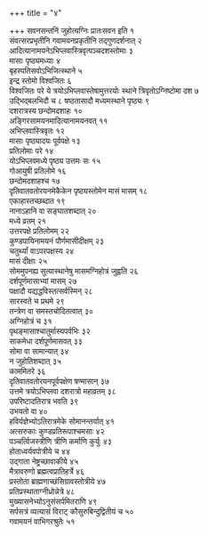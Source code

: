 +++
title = "४"

+++
सवनसन्तनिं जुहोत्यग्निः प्रातःसवन इति १  
संवत्सरप्रभृतीनि गवामयनप्रकृतीनि तद्गुणदर्शनात् २  
आदित्यानामयनेऽभिप्लवास्त्रिवृत्पञ्चदशस्तोमाः ३  
मासाः पृष्ठ्यमध्याः ४  
बृहस्पतिसवोऽभिजित्स्थाने ५  
इन्द्र स्तोमो विश्वजितः ६  
विश्वजितः परे ये त्रयोऽभिप्लवास्तेषामुत्तरयोः स्थाने त्रिवृतोऽग्निष्टोमा दश ७  
उद्भिद्बलभिदौ च ८ षष्ठतासादौ मध्यमस्थाने पृष्ठ्यः ९  
दशरात्रस्य छन्दोमदशाहः १०  
अङ्गिरसामयनमादित्यानामयनवत् ११  
अभिप्लवास्त्रिवृतः १२  
मासाः पृष्ठ्यादयः पूर्वपक्षे १३  
प्रतिलोमाः परे १४  
योऽभिप्लवमध्ये पृष्ठ्य उत्तमः सः १५  
गोआयुषी प्रतिलोमे १६  
छन्दोमदशाहश्च १७  
दृतिवातवतोरयनमेकैकेन पृष्ठ्यस्तोमेन मासं मासम् १८  
एकाहास्तच्छब्दात १९  
नानाऽहानि वा सङ्घातशब्दात् २०  
मध्ये व्रतम् २१  
उत्तरपक्षे प्रतिलोमम् २२  
कुण्डपायिनामयनं पौर्णमासीदीक्षम् २३  
चतुर्थ्यां वाऽपरपक्षस्य २४  
मासं दीक्षाः २५  
सोममुपनह्य सुत्यास्थानेषु मासमग्निहोत्रं जुह्वति २६  
दर्शपूर्णमासाभ्यां मासम् २७  
पक्षादौ यद्यद्धविस्तत्सर्वस्मिन् २८  
सारस्वते च प्रथमे २९  
तन्त्रेण वा समस्तचोदितत्वात् ३०  
अग्निहोत्रं च ३१  
पृथङ्मासाश्चातुर्मास्यपर्वभिः ३२  
साकमेधा दर्शपूर्णमासवत् ३३  
सोमा वा सामान्यात् ३४  
न जुहोतिशब्दात् ३५  
काममितरे ३६  
दृतिवातवतोरयनपूर्वपक्षेण षण्मासान् ३७  
उत्तमे त्रयोऽभिप्लवा दशरात्रो महाव्रतम् ३८  
उपरिष्टादतिरात्र भवति ३९  
उभयतो वा ४०  
हविर्यज्ञेभ्योऽतिरात्रमेके सोमानन्तर्यात् ४१  
अत्सरुकाः कुण्डप्रतिरूपाश्चमसाः ४२  
पञ्चर्त्विजस्त्रीणि त्रीणि कर्माणि कुर्युः ४३  
होताध्वर्यवपोत्रीये च ४४  
उद्गाता नेष्ट्रच्छावाकीये ४५  
मैत्रावरुणो ब्रह्मत्वप्रातिहर्त्रे ४६  
प्रस्तोता ब्राह्मणाच्छंसिग्रावस्तोत्रीये ४७  
प्रतिप्रस्थाताग्नीध्रोन्नेत्रे ४८  
मुख्यासनेभ्योऽनुसंसर्पमितराणि ४९  
सर्पसत्रं व्यत्यासं विराट् कौसुरुबिन्दुद्वितीयं च ५०  
गवामयनं वाभिगरश्रुतेः ५१  
